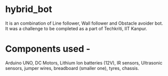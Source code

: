 # hybrid_bot
It is an combination of Line follower, Wall follower and Obstacle avoider bot. It was a challenge to be completed as a part of Techkriti, IIT Kanpur.

# Components used -
Arduino UNO, DC Motors, Lithium Ion batteries (12V), IR sensors, Ultrasonic sensors, jumper wires, breadboard (smaller one), tyres, chassis.
